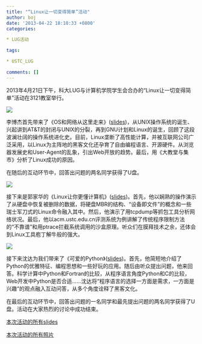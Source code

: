 ```yaml
---
title: "“Linux让一切变得简单”活动"
author: boj
date: '2013-04-22 18:10:33 +0800'
categories:

* LUG活动

tags:

* USTC_LUG

comments: []
---
```

2013年4月21日下午，科大LUG与计算机学院学生会合办的“Linux让一切变得简单”活动在3121教室举行。

![](https://ftp.lug.ustc.edu.cn/wp-content/uploads/2013/04/1.jpg)

李博杰首先带来了《OS和网络从这里走来》([slides](http://lug.ustc.edu.cn/ftp/events/2013.04.21_%e8%ae%a1%e9%99%a2%e8%ae%b2%e5%ba%a7/slides/OS%e5%92%8c%e7%bd%91%e7%bb%9c%e4%bb%8e%e8%bf%99%e9%87%8c%e8%b5%b0%e6%9d%a5.pdf))，从UNIX操作系统的诞生、兴起讲到AT&T的封闭与UNIX的分裂，再到GNU计划和Linux的诞生，回顾了这段波澜壮阔的操作系统进化史。目前，Linux垄断了高性能计算，并被互联网公司广泛采用，以Linux为主阵地的黑客文化还孕育了自由编程语言、开源硬件。从浏览器发展史和User-Agent的乱象，引出Web开放的趋势。最后，用《大教堂与集市》分析了Linux成功的原因。

在随后的互动环节中，回答出问题的两名同学获得了U盘。

![](https://ftp.lug.ustc.edu.cn/wp-content/uploads/2013/04/2.jpg)

接下来是郭家华的《Linux让你更懂计算机》([slides](http://lug.ustc.edu.cn/ftp/events/2013.04.21_%e8%ae%a1%e9%99%a2%e8%ae%b2%e5%ba%a7/slides/Linux%e8%ae%a9%e4%bd%a0%e6%9b%b4%e6%87%82%e8%ae%a1%e7%ae%97%e6%9c%ba.pdf))。首先，他以娴熟的操作演示了从硬盘中恢复被删除的数据，将硬盘MBR的结构、“设备即文件”的概念和一些瑞士军刀式的Linux命令融入其中。然后，他演示了用tcpdump等抓包工具分析网络状况。最后，他以acm.ustc.edu.cn评测系统为例讲解了传统程序限制方法的“不靠谱”和用ptrace拦截系统调用的沙盒原理。听众们在膜拜技术之余，还体会到Linux工具庖丁解牛般的强大。

![](https://ftp.lug.ustc.edu.cn/wp-content/uploads/2013/04/3.jpg)

接下来沈达为我们带来了《可爱的Python》([slides](http://lug.ustc.edu.cn/ftp/events/2013.04.21_%e8%ae%a1%e9%99%a2%e8%ae%b2%e5%ba%a7/slides/cutepython.pdf))。首先，他简短地介绍了Python的优雅特征、编程思想和一些好玩的应用。随后由听众提出问题，他来回答。科学计算中Python和Fortran的比较，从程序语言角度Python和C的比较，Web开发中Python是否合适……沈达将“程序语言的选择一方面是需求，一方面是兴趣”的观点融入互动问答，从多个角度诠释了黑客文化。

在最后的互动环节中，回答出问题的一名同学和最先提出问题的两名同学获得了U盘。活动在大家热烈的讨论中成功结束。

[本次活动的所有slides](http://lug.ustc.edu.cn/ftp/events/2013.04.21_%E8%AE%A1%E9%99%A2%E8%AE%B2%E5%BA%A7/slides/)

[本次活动的所有照片](http://lug.ustc.edu.cn/ftp/events/2013.04.21_%E8%AE%A1%E9%99%A2%E8%AE%B2%E5%BA%A7/photo/)
